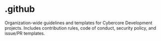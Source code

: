 # .github
Organization-wide guidelines and templates for Cybercore Development projects. Includes contribution rules, code of conduct, security policy, and issue/PR templates.
